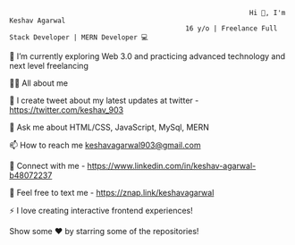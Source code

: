                                                                 Hi 👋, I'm Keshav Agarwal
                                                16 y/o | Freelance Full Stack Developer | MERN Developer 💻




🌱 I’m currently exploring Web 3.0 and practicing advanced technology and next level freelancing

👨‍💻 All about me 

📝 I create tweet about my latest updates at twitter - https://twitter.com/keshav_903

💬 Ask me about HTML/CSS, JavaScript, MySql, MERN

📫 How to reach me keshavagarwal903@gmail.com

🔗   Connect with me - https://www.linkedin.com/in/keshav-agarwal-b48072237

📄 Feel free to text me - https://znap.link/keshavagarwal

⚡ I love creating interactive frontend experiences!

Show some ❤️ by starring some of the repositories!

<!---
KeshavAgarwal903/KeshavAgarwal903 is a ✨ special ✨ repository because its `README.md` (this file) appears on your GitHub profile.
You can click the Preview link to take a look at your changes.
--->
